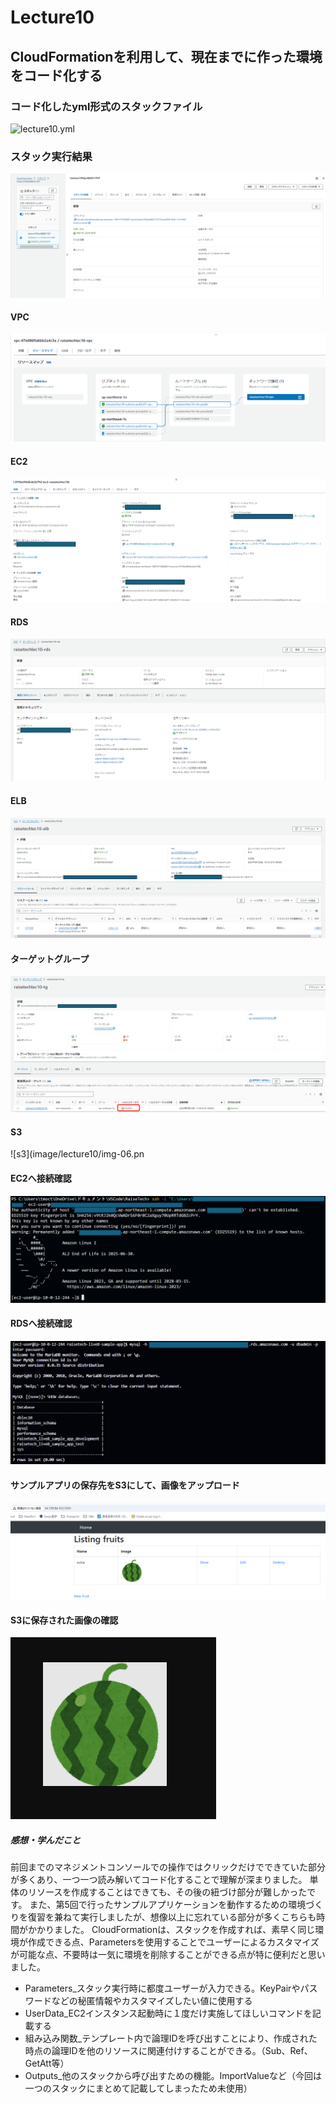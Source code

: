 # Lecture10
## CloudFormationを利用して、現在までに作った環境をコード化する

### コード化したyml形式のスタックファイル
![lecture10.yml](lecture10.yml)

### スタック実行結果
![スタック](image/lecture10/img-00.png)

#### VPC
![VPC](image/lecture10/img-01.png)
#### EC2
![EC2](image/lecture10/img-02.png)
#### RDS
![RDS](image/lecture10/img-03.png)
#### ELB
![ELB](image/lecture10/img-04.png)
#### ターゲットグループ
![ターゲットグループ](image/lecture10/img-05.png)
#### S3
![s3](image/lecture10/img-06.pn
#### EC2へ接続確認
![EC2接続](image/lecture10/img-07.png)
#### RDSへ接続確認
![RDS接続](image/lecture10/img-08.png)
#### サンプルアプリの保存先をS3にして、画像をアップロード
![サンプルアプリに画像アップロード](image/lecture10/img-09.png)
#### S3に保存された画像の確認
![S3の画像確認](image/lecture10/img-10.png)

##### 感想・学んだこと
前回までのマネジメントコンソールでの操作ではクリックだけでできていた部分が多くあり、一つ一つ読み解いてコード化することで理解が深まりました。
単体のリソースを作成することはできても、その後の紐づけ部分が難しかったです。
また、第5回で行ったサンプルアプリケーションを動作するための環境づくりを復習を兼ねて実行しましたが、想像以上に忘れている部分が多くこちらも時間がかかりました。
CloudFormationは、スタックを作成すれば、素早く同じ環境が作成できる点、Parametersを使用することでユーザーによるカスタマイズが可能な点、不要時は一気に環境を削除することができる点が特に便利だと思いました。

- Parameters_スタック実行時に都度ユーザーが入力できる。KeyPairやパスワードなどの秘匿情報やカスタマイズしたい値に使用する
- UserData_EC2インスタンス起動時に１度だけ実施してほしいコマンドを記載する
- 組み込み関数_テンプレート内で論理IDを呼び出すことにより、作成された時点の論理IDを他のリソースに関連付けすることができる。（Sub、Ref、GetAtt等）
- Outputs_他のスタックから呼び出すための機能。ImportValueなど（今回は一つのスタックにまとめて記載してしまったため未使用）


